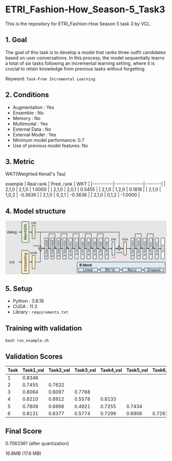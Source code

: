 # ETRI_Fashion-How_Season-5_Task3
This is the repository for ETRI_Fashion-How Season 5 task 3 by VCL.

## 1. Goal

The goal of this task is to develop a model that ranks three outfit candidates based on user conversations. In this process, the model sequentially learns a total of six tasks following an incremental learning setting, where it is crucial to retain knowledge from previous tasks without forgetting.

Keyword: `Task-Free Incremental Learning`

## 2. Conditions

* Augmentation : Yes
* Ensemble : No
* Memory : No
* Multimodal : Yes
* External Data : No
* External Model : Yes
* Minimum model performance: 0.7  
* Use of previous model features: No

## 3. Metric

WKT(Weighted Kenall's Tau)

example
| Real rank | Pred. rank | WKT    |
|----------|--------------|--------|
| 2,1,0    | 2,1,0        | 1.0000 |
| 2,1,0    | 2,0,1        | 0.5455 |
| 2,1,0    | 1,2,0        | 0.1818 |
| 2,1,0    | 1,0,2        | -0.3636 |
| 2,1,0    | 0,2,1        | -0.3636 |
| 2,1,0    | 0,1,2        | -1.0000 |

## 4. Model structure

![teaser](https://github.com/Hsgalaxy-Kim/ETRI_Fashion-How_Season-5_Task3/blob/main/ETRI_Fashion-How_Season-5_Task3_main.PNG)

## 5. Setup

* Python : 3.8.19
* CUDA : 11.3
* Library : `requirements.txt`

## Training with validation

  ```
  bash run_example.sh
  ```

## Validation Scores

| Task | Task1_val | Task2_val | Task3_val | Task4_val | Task5_val | Task6_val | Mean   |
|------|-----------|-----------|-----------|-----------|-----------|-----------|--------|
| 1    | 0.8348    |           |           |           |           |           | 0.8348 |
| 2    | 0.7455    | 0.7632    |           |           |           |           | 0.7544 |
| 3    | 0.8064    | 0.6097    | 0.7768    |           |           |           | 0.7310 |
| 4    | 0.8210    | 0.6912    | 0.5578    | 0.8133    |           |           | 0.7208 |
| 5    | 0.7809    | 0.6996    | 0.4921    | 0.7255    | 0.7434    |           | 0.6883 |
| 6    | 0.8131    | 0.6377    | 0.5774    | 0.7299    | 0.6906    | 0.7261    | 0.6958 |
    
## Final Score

0.7063361 (after quantization)

16.8MB (17.6 MB)
